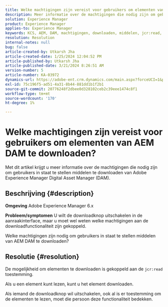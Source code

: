 ```yaml
---
title: Welke machtigingen zijn vereist voor gebruikers om elementen van AEM DAM te downloaden?
description: Meer informatie over de machtigingen die nodig zijn om gebruikers in staat te stellen middelen te downloaden van Adobe Experience Manager DAM.
solution: Experience Manager
product: Experience Manager
applies-to: Experience Manager
keywords: KCS, AEM, DAM, machtigingen, downloaden, middelen, jcr:read, Digital Asset Management-systeem
resolution: Resolution
internal-notes: null
bug: false
article-created-by: Utkarsh Jha
article-created-date: 1/25/2024 12:04:52 PM
article-published-by: Utkarsh Jha
article-published-date: 3/21/2024 8:26:51 AM
version-number: 5
article-number: KA-03972
dynamics-url: https://adobe-ent.crm.dynamics.com/main.aspx?forceUCI=1&pagetype=entityrecord&etn=knowledgearticle&id=ecedb8ef-79bb-ee11-a569-6045bd0065b6
exl-id: 75c196f5-ad51-4a31-8b44-881dd1b1f2b1
source-git-commit: 20776248f2dbee0d328102ceb2c39eee1474c8f1
workflow-type: tm+mt
source-wordcount: '170'
ht-degree: 1%

---
```


# Welke machtigingen zijn vereist voor gebruikers om elementen van AEM DAM te downloaden?


Met dit artikel krijgt u meer informatie over de machtigingen die nodig zijn om gebruikers in staat te stellen middelen te downloaden van Adobe Experience Manager Digital Asset Manager (DAM).

## Beschrijving {#description}


<b>Omgeving</b>
Adobe Experience Manager 6.x

<b>Probleem/symptomen</b>
U wilt de downloadknop uitschakelen in de aanraakinterface, maar u moet wel weten welke machtigingen aan de downloadfunctionaliteit zijn gekoppeld.

Welke machtigingen zijn nodig om gebruikers in staat te stellen middelen van AEM DAM te downloaden?


## Resolutie {#resolution}


De mogelijkheid om elementen te downloaden is gekoppeld aan de `jcr:read` toestemming.

Als u een element kunt lezen, kunt u het element downloaden.

Als iemand de downloadknop wil uitschakelen, ook al is er toestemming om de elementen te lezen, moet die persoon deze functionaliteit bedekken.
